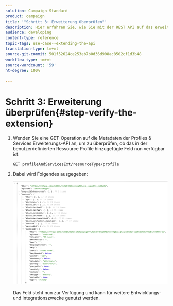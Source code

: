 ```yaml
---
solution: Campaign Standard
product: campaign
title: '"Schritt 3: Erweiterung überprüfen"'
description: Hier erfahren Sie, wie Sie mit der REST API auf das erweiterte Feld zugreifen können.
audience: developing
content-type: reference
topic-tags: use-case--extending-the-api
translation-type: tm+mt
source-git-commit: 501f52624ce253eb7b0d36d908ac8502cf1d3b48
workflow-type: tm+mt
source-wordcount: '59'
ht-degree: 100%

---
```



# Schritt 3: Erweiterung überprüfen{#step-verify-the-extension}

1. Wenden Sie eine GET-Operation auf die Metadaten der Profiles &amp; Services Erweiterungs-API an, um zu überprüfen, ob das in der benutzerdefinierten Ressource Profile hinzugefügte Feld nun verfügbar ist.

   ```
   GET profileAndServicesExt/resourceType/profile
   ```

1. Dabei wird Folgendes ausgegeben:

   ![](assets/extendpandsapiview.png)

   Das Feld steht nun zur Verfügung und kann für weitere Entwicklungs- und Integrationszwecke genutzt werden.

